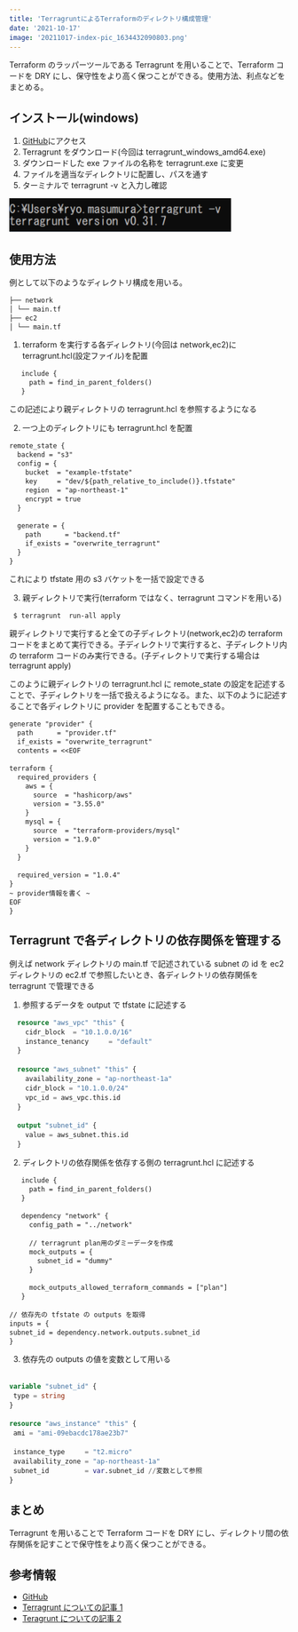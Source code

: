```yaml
---
title: 'TerragruntによるTerraformのディレクトリ構成管理'
date: '2021-10-17'
image: '20211017-index-pic_1634432090803.png'
---
```


Terraform のラッパーツールである Terragrunt を用いることで、Terraform コードを DRY にし、保守性をより高く保つことができる。使用方法、利点などをまとめる。

## インストール(windows)

1. [GitHub](https://github.com/gruntwork-io/terragrunt/releases)にアクセス
2. Terragrunt をダウンロード(今回は terragrunt_windows_amd64.exe)
3. ダウンロードした exe ファイルの名称を terragrunt.exe に変更
4. ファイルを適当なディレクトリに配置し、パスを通す
5. ターミナルで terragrunt -v と入力し確認

![picture 3](terragrunt-command.png)

## 使用方法

例として以下のようなディレクトリ構成を用いる。

```
├── network
│ └── main.tf
├── ec2
│ └── main.tf
```

1. terraform を実行する各ディレクトリ(今回は network,ec2)に terragrunt.hcl(設定ファイル)を配置

```hcl:network/terragrunt.hcl
   include {
     path = find_in_parent_folders()
   }
```

この記述により親ディレクトリの terragrunt.hcl を参照するようになる

2. 一つ上のディレクトリにも terragrunt.hcl を配置

```hcl:terragrunt.hcl
remote_state {
  backend = "s3"
  config = {
    bucket  = "example-tfstate"
    key     = "dev/${path_relative_to_include()}.tfstate"
    region  = "ap-northeast-1"
    encrypt = true
  }

  generate = {
    path      = "backend.tf"
    if_exists = "overwrite_terragrunt"
  }
}
```

これにより tfstate 用の s3 バケットを一括で設定できる

3. 親ディレクトリで実行(terraform ではなく、terragrunt コマンドを用いる)

```
 $ terragrunt  run-all apply
```

親ディレクトリで実行すると全ての子ディレクトリ(network,ec2)の terraform コードをまとめて実行できる。子ディレクトリで実行すると、子ディレクトリ内の terraform コードのみ実行できる。(子ディレクトリで実行する場合は terragrunt apply)

このように親ディレクトリの terragrunt.hcl に remote_state の設定を記述することで、子ディレクトリを一括で扱えるようになる。また、以下のように記述することで各ディレクトリに provider を配置することもできる。

```hcl:terragrunt.hcl
generate "provider" {
  path      = "provider.tf"
  if_exists = "overwrite_terragrunt"
  contents = <<EOF

terraform {
  required_providers {
    aws = {
      source  = "hashicorp/aws"
      version = "3.55.0"
    }
    mysql = {
      source  = "terraform-providers/mysql"
      version = "1.9.0"
    }
  }

  required_version = "1.0.4"
}
~ provider情報を書く ~
EOF
}

```

## Terragrunt で各ディレクトリの依存関係を管理する

例えば network ディレクトリの main.tf で記述されている subnet の id を ec2 ディレクトリの ec2.tf で参照したいとき、各ディレクトリの依存関係を terragrunt で管理できる

1. 参照するデータを output で tfstate に記述する

```hcl:network/main.tf
  resource "aws_vpc" "this" {
    cidr_block  = "10.1.0.0/16"
    instance_tenancy     = "default"
  }

  resource "aws_subnet" "this" {
    availability_zone = "ap-northeast-1a"
    cidr_block = "10.1.0.0/24"
    vpc_id = aws_vpc.this.id
  }

  output "subnet_id" {
    value = aws_subnet.this.id
  }
```

2. ディレクトリの依存関係を依存する側の terragrunt.hcl に記述する

```hcl:ec2/terragrunt.hcl
   include {
     path = find_in_parent_folders()
   }

   dependency "network" {
     config_path = "../network"

     // terragrunt plan用のダミーデータを作成
     mock_outputs = {
       subnet_id = "dummy"
     }

     mock_outputs_allowed_terraform_commands = ["plan"]
   }

// 依存先の tfstate の outputs を取得
inputs = {
subnet_id = dependency.network.outputs.subnet_id
}

```

3. 依存先の outputs の値を変数として用いる

```hcl:ec2/main.tf

variable "subnet_id" {
 type = string
}

resource "aws_instance" "this" {
 ami = "ami-09ebacdc178ae23b7"

 instance_type     = "t2.micro"
 availability_zone = "ap-northeast-1a"
 subnet_id         = var.subnet_id //変数として参照
}
```

## まとめ

Terragrunt を用いることで Terraform コードを DRY にし、ディレクトリ間の依存関係を記すことで保守性をより高く保つことができる。

## 参考情報

- [GitHub](https://github.com/gruntwork-io/terragrunt/releases)
- [Terragrunt についての記事 1](https://dev.classmethod.jp/articles/intro-terragrunt/)
- [Teragrunt についての記事 2](https://dev.classmethod.jp/articles/terragrunt-makes-your-terraform-backend-code-dry/)
